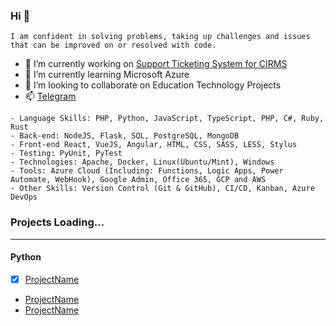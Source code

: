 ### Hi 👋
```
I am confident in solving problems, taking up challenges and issues that can be improved on or resolved with code.
```

- 🔭 I’m currently working on [Support Ticketing System for CIRMS](https://cirs.unizik.edu.ng/) 
- 🌱 I’m currently learning Microsoft Azure
- 👯 I’m looking to collaborate on Education Technology Projects
- 📫 [Telegram](https://t.me/bobbyabuchi)
<!-- - ⚡ Fun fact: A lover is a fighter
- ❤️ I'm love with Chisom   -->

```
- Language Skills: PHP, Python, JavaScript, TypeScript, PHP, C#, Ruby, Rust
- Back-end: NodeJS, Flask, SQL, PostgreSQL, MongoDB
- Front-end React, VueJS, Angular, HTML, CSS, SASS, LESS, Stylus
- Testing: PyUnit, PyTest
- Technologies: Apache, Docker, Linux(Ubuntu/Mint), Windows
- Tools: Azure Cloud (Including: Functions, Logic Apps, Power Automate, WebHook), Google Admin, Office 365, GCP and AWS
- Other Skills: Version Control (Git & GitHub), CI/CD, Kanban, Azure DevOps
```
### Projects Loading...
---

#### Python

- [x] [ProjectName](https://...)
- [ProjectName](https://...)
- [ProjectName](https://...)

<!-- 
- 🤔 I’m looking for help with 
- 💬 Ask me about ... 
-->
